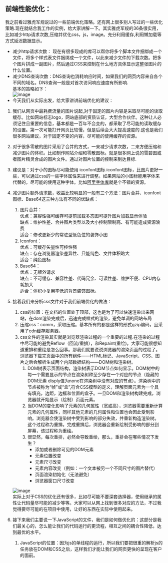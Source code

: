 ##  前端性能优化：
我之前看过雅虎军规说过的一些前端优化策略。还有网上很多别人写过的一些优化策略.现在就结合我工作的实例，给大家讲解一下。其实雅虎军规的36条很实用，比如减少http请求次数,压缩并优化css，js，image。充分利用缓存,利用懒加载等方式延迟数据显示。                                                                                                              
- 减少http请求次数： 现在有很多现成的库可以帮你将多个脚本文件捆绑成一个文件，将多个样式表文件捆绑成一个文件，以此来减少文件的下载次数。把多个图片拼成一副图片，然后通过CSS来控制在什么地方具体显示这整张图片的什么位置。                                                                                                    
- 减少DNS查询次数：DNS查询也消耗响应时间，如果我们的网页内容来自各个不同的域名。DNS查询一般是对首次访问响应速度有所影响.                             
基本的策略如下：                                                                                                                        
![image](https://github.com/zhanghuiqi205/Source-code-analysis/blob/master/image/%E4%BC%98%E5%8C%96.png)
- 今天我们从实际出发，给大家讲讲前端优化的建议：
1. 我们从网页中最耗费流量的图片说起,对于固定的图片内容是采取尽可能的读取缓存。比如网站标志logo，网站底部的资质认证，大型合作伙伴。这种让人必须记住且重要的信息，基本都是一百年不会变的，都采取了尽可能的读取缓存的设置。第一次可能打开网页比较慢，但是后续会大大提高速度的.这也是我们很多网站建议，对于固定不变的内容，尽可能的使用缓存的资源。                                                                                                       
1. 对于很多零散的图片采用了合并的方式，一来减少请求次数，二来方便压缩和减少图片的体积。比如制作网站介绍和零散图标。就是很多网上说的雪碧图或者图片精灵合成的图片文件。通过对图片位置的控制来到达目标.                                                                                            
1. 建议是：对于小的图标尽可能使用 iconfont图标.iconfont图标，比图片更好一些，可以通过css的一些字体属性来进行调整。如果网站的小图标能用字体来代替的，尽可能的使用这种字体。比如[阿里字体库](http://www.iconfont.cn/)就是个不错的资源。                                                             
1. 减少图片额外请求数，收益比较明显的一般有三个方法：图片合并、iconfont 图标、Base64这三种方法有不同的优缺点：
   1. 图片合并：                                  
优点：兼容性强可缓存可提前加载多态图可提升图片加载显示体验                                                    
缺点：维护性差、合并图片类型以及大小控制限制高、有可能造成资源浪费                  
适合：修改更新少的常驻型低色位的装饰小图                                                                                    
   1. Iconfont：                                                                                                
优点：可缓存矢量性可控性强                                                              
缺点：存在浏览器渲染差异性、只能纯色、文件体积略大                                                            
适合：纯色图标                                                            
   1. Base64：                                                                                                    
优点：无额外请求                                                                                              
缺点：不可缓存、兼容性差、代码冗余、可读性差、维护不便、CPU内存耗损大                                                                         
适合：体积小复用率低的背景装饰图标。                                                                                                     
1. 接着我们来分析css文件对于我们前端优化的做法：
   1. css的位置：在文档的位置处于顶部，这也是为了可以快速渲染出来网站，在dom渲染完成后，迅速完成样式的渲染，避免单调的网站布局                           
   1. 压缩css：comm，采取压缩。基本所有的都是这样的形式gzip编码，且采用了cdn缓存服务器。
   2. css文件的渲染其实就是浏览器渲染过程的一个重要的过程.在渲染的过程中尽可能的避免Reflow（回流/重排），和Repaint(重绘)。大家可能很想知道重排和重绘是怎么回事。那我们就要说说浏览器的渲染页面的过程了。浏览器下载完页面中的所有组件——HTML标记、JavaScript、CSS、图片之后会解析生成两个内部数据结构——DOM树和渲染树。
      1. DOM树表示页面结构，渲染树表示DOM节点如何显示。DOM树中的每一个需要显示的节点在渲染树种至少存在一个对应的节点（隐藏的DOM元素 disply值为none在渲染树中没有对应的节点）。渲染树中的节点被称为“帧”或“盒”,符合CSS模型的定义，理解页面元素为一个具有填充，边距，边框和位置的盒子。一旦DOM和渲染树构建完成，浏览器就开始显示（绘制）页面元素。
      2. 当DOM的变化影响了元素的几何属性（宽或高），浏览器需要重新计算元素的几何属性，同样其他元素的几何属性和位置也会因此受到影响。浏览器会使渲染树中受到影响的部分失效，并重新构造渲染树。这个过程称为重排。完成重排后，浏览器会重新绘制受影响的部分到屏幕，该过程称为重绘。
      3. 很显然，每次重排，必然会导致重绘，那么，重排会在哪些情况下发生？
         - 添加或者删除可见的DOM元素
         - 元素位置改变
         - 元素尺寸改变
         - 元素内容改变（例如：一个文本被另一个不同尺寸的图片替代）
         - 页面渲染初始化（无法避免）
         - 浏览器窗口尺寸改变

    ![image](https://github.com/zhanghuiqi205/Source-code-analysis/blob/master/image/domandcss.png)   
    实际上对于CSS的优化还有很多，比如尽可能不要深套选择器，使用继承的属性让代码量尽可能的减少等等。大家可以从网上找到很多对应的方法，不过我觉得要尽可能的在项目中使用，让好的东西在实际中使用起来。
1. 接下来我们主要说一下JavaScript的文件，我们是如何做优化的：这部分是我们最关心的，怎么能让我们的代码运行的更流程，相互之间的耦合性降低，达到最优的水平。
   1. JavaScript的位置：因为js的单线程的运行，所以我们要把很重的解析js的任务放在DOM和CSS之后，这样我们才能让我们的网页更快的呈现在客户的面前。



